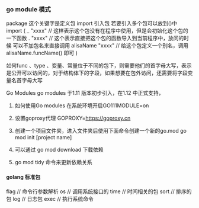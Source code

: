 ### go module 模式
package  这个关键字是定义包
import 引入包
若要引入多个包可以放到()中
import (
     _ "xxxx"   // 这样表示这个包没有在程序中使用，但是会初始化这个包的一下函数
     . "xxxx"   // 这个表示直接把这个包的函数导入到当前程序中，放问的时候 可以不加包名来直接调用
     alisaName "xxxx" // 给这个包定义一个别名，调用alisaName.funcName() 即可
)

如何func 、type 、变量、常量位于不同的包下，则需要他们的首字母大写，表示是公开可以访问的，对于结构体下的字段，如果想要在包外访问，还需要将字段变量名首字母大写

Go Modules 
go modules 于1.11 版本初步引入，在1.12 中正式支持，
1. 如何使用Go modules 
   在系统环境开启GO111MODULE=on
2. 设置goproxy代理
    GOPROXY=https://goproxy.cn
3. 创建一个项目文件夹，进入文件夹后使用下面命令创建一个新的go.mod
   go mod init [project name]

4. 可以通过 go mod download  下载依赖
5. go mod tidy 命令来更新依赖关系



#### golang 标准包

flag   // 命令行参数解析
os     // 调用系统接口的
time   // 时间相关的包
sort   // 排序的包
log    // 日志包
exec   // 执行系统命令